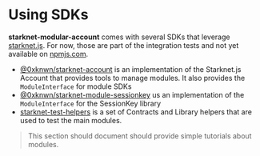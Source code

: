 # Using SDKs

**starknet-modular-account** comes with several SDKs that leverage
[starknet.js](https://github.com/starknet-io/starknet.js). For now, those are
part of the integration tests and not yet available on
[npmjs.com](https://www.npmjs.com).

  - [@0xknwn/starknet-account](./starknet-account/modules.md) is an
    implementation of the Starknet.js Account that provides tools to manage
    modules. It also provides the `ModuleInterface` for module SDKs
  - [@0xknwn/starknet-module-sessionkey](./starknet-module-sessionkey/modules.md)
    us an implementation of the `ModuleInterface` for the SessionKey library
  - [starknet-test-helpers](./starknet-test-helpers/modules.md) is a set of
    Contracts and Library helpers that are used to test the main modules.

> This section should document should provide simple tutorials about modules.
